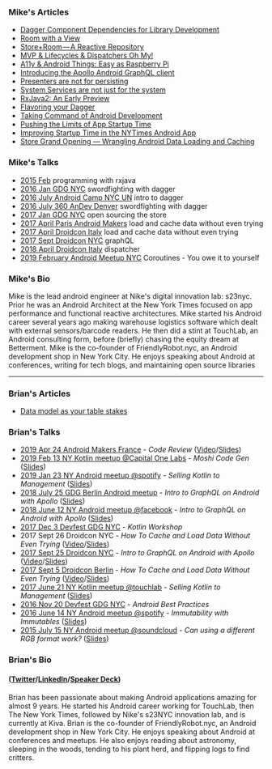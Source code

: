 ### Mike's Articles

* [Dagger Component Dependencies for Library Development](https://medium.com/@theMikhail/dagger-component-dependencies-for-library-development-e2df7ce68233)
* [Room with a View](https://medium.com/s23nyc-tech/room-with-a-view-8cc759b312cb)
* [Store+Room — A Reactive Repository](https://medium.com/s23nyc-tech/storeroom-a8d6391bccb7)
* [MVP & Lifecycles & Dispatchers Oh My!](https://medium.com/s23nyc-tech/mvp-lifecycles-dispatchers-oh-my-19eda37a1a52)
* [A11y & Android Things: Easy as Raspberry Pi](https://medium.com/@theMikhail/a11y-android-things-easy-as-raspberry-pi-b943812a3098)
* [Introducing the Apollo Android GraphQL client](https://blog.apollographql.com/launching-apollo-graphql-on-android-40ee0b5789bd)
* [Presenters are not for persisting](https://hackernoon.com/presenters-are-not-for-persisting-f537a2cc7962)
* [System Services are not just for the system](https://medium.com/@theMikhail/system-services-are-not-just-for-the-system-ce33aab4594a)
* [RxJava2: An Early Preview](https://medium.com/@theMikhail/rxjava2-an-early-preview-5b05de46b07)
* [Flavoring your Dagger](https://medium.com/@theMikhail/flavoring-your-dagger-14ab8bcef9f8)
* [Taking Command of Android Development](https://medium.com/@theMikhail/take-command-of-android-development-9411af8cf571)
* [Pushing the Limits of App Startup Time](http://blog.nimbledroid.com/2016/04/20/pushing-limits-of-app-startup-time.html)
* [Improving Startup Time in the NYTimes Android App](https://open.blogs.nytimes.com/2016/02/11/improving-startup-time-in-the-nytimes-android-app/)
* [Store Grand Opening — Wrangling Android Data Loading and Caching](https://open.blogs.nytimes.com/2017/01/13/store-grand-opening-wrangling-android-data-loading-and-caching/)



### Mike's Talks

* [2015 Feb](https://www.slideshare.net/nakhimovich/intro-to-functional-programming-with-rxjava) programming with rxjava
* [2016 Jan GDG NYC](https://www.slideshare.net/nakhimovich/sword-fighting-with-dagger-gdgnyc-jan-2016) swordfighting with dagger
* [2016 July Android Camp NYC UN](https://www.youtube.com/watch?v=X1JzdMbVu94) intro to dagger
* [2016 July 360 AnDev Denver](https://www.youtube.com/watch?v=_neAwAv9JzY) swordfighting with dagger
* [2017 Jan GDG NYC](https://www.slideshare.net/nakhimovich/open-sourcing-the-store) open sourcing the store
* [2017 April Paris Android Makers](https://www.youtube.com/watch?v=G1MebI2k9aA) load and cache data without even trying
* [2017 April Droidcon Italy](https://www.youtube.com/watch?v=TvsOsgd0--c) load and cache data without even trying
* [2017 Sept Droidcon NYC](https://www.youtube.com/watch?v=ugUFKB1LsNE) graphQL
* [2018 April Droidcon Italy](https://www.youtube.com/watch?v=kmw5dXo3QcQ) dispatcher
* [2019 February Android Meetup NYC](https://www.meetup.com/nyandroiddevelopers/events/258500206/) Coroutines -  You owe it to yourself


### Mike's Bio

Mike is the lead android engineer at Nike's digital innovation lab: s23nyc. Prior he was an Android Architect at the New York Times focused on app performance and functional reactive architectures. Mike started his Android career several years ago making warehouse logistics software which dealt with external sensors/barcode readers. He then did a stint at TouchLab, an Android consulting form, before (briefly) chasing the equity dream at Betterment. Mike is the co-founder of FriendlyRobot.nyc, an Android development shop in New York City. He enjoys speaking about Android at conferences, writing for tech blogs, and maintaining open source libraries

-------------------------------------------------------------------------------------------------------------------

### Brian's Articles

* [Data model as your table stakes](https://medium.com/s23nyc-tech/data-model-as-your-table-stakes-6937c95e7039)

### Brian's Talks

* [2019 Apr 24 Android Makers France](https://androidmakers.fr/schedule/2019-04-24?sessionId=TGV-6847) - *Code Review* ([Video](https://www.youtube.com/watch?v=iQEZQ4AYGIg)/[Slides](https://speakerdeck.com/brianplummer/getting-the-most-out-of-code-review))
* [2019 Feb 13 NY Kotlin meetup @Capital One Labs](https://www.meetup.com/New-York-Kotlin-Meetup/events/258684498/) - *Moshi Code Gen* ([Slides](https://speakerdeck.com/brianplummer/moshis-kotlin-codegen)) 
* [2019 Jan 23 NY Android meetup @spotify](https://www.meetup.com/nyandroiddevelopers/events/257755480/) - *Selling Kotlin to Management* ([Slides](https://speakerdeck.com/brianplummer/selling-kotlin-to-management))
* [2018 July 25 GDG Berlin Android meetup](https://www.meetup.com/GDG-Berlin-Android/events/fvvctlyxkbhc/) - *Intro to GraphQL on Android with Apollo* ([Slides](https://speakerdeck.com/brianplummer/intro-to-graphql-on-android-with-apollo))
* [2018 June 12 NY Android meetup @facebook](https://www.meetup.com/nyandroiddevelopers/events/251240757/) - *Intro to GraphQL on Android with Apollo* ([Slides](https://speakerdeck.com/brianplummer/intro-to-graphql-on-android-with-apollo))
* [2017 Dec 3 Devfest GDG NYC](https://devfestnyc.com/schedule/day2) - *Kotlin Workshop*
* 2017 Sept 26 Droidcon NYC - *How To Cache and Load Data Without Even Trying* ([Video](https://www.youtube.com/watch?v=HVFJiD9lqvc)/[Slides](https://speakerdeck.com/brianplummer/how-to-cache-and-load-data-without-even-trying))
* [2017 Sept 25 Droidcon NYC](https://twitter.com/droidconNYC/status/908008614534754305) - *Intro to GraphQL on Android with Apollo* ([Video](https://www.youtube.com/watch?v=ugUFKB1LsNE)/[Slides](https://www.slideshare.net/nakhimovich/intro-to-graphql-on-android-with-apollo-droidconnyc-2017))
* [2017 Sept 5 Droidcon Berlin](https://berlin2017.droidcon.cod.newthinking.net/en/sessions/how-cache-and-load-data-without-even-trying) - *How To Cache and Load Data Without Even Trying* ([Video](https://www.youtube.com/watch?v=BGtRhqmZ1SE)/[Slides](https://speakerdeck.com/brianplummer/how-to-cache-and-load-data-without-even-trying))
* [2017 June 21 NY Kotlin meetup @touchlab](https://www.meetup.com/New-York-Kotlin-Meetup/events/240613564/) - *Selling Kotlin to Management* ([Slides](https://speakerdeck.com/brianplummer/selling-kotlin-to-management))
* [2016 Nov 20 Devfest GDG NYC](https://www.meetup.com/gdgnyc/events/235192312/) - _Android Best Practices_ 
* [2016 June 14 NY Android meetup @spotify](https://www.meetup.com/nyandroiddevelopers/events/230899062/comments/466570096/)  - *Immutability with Immutables* ([Slides](https://speakerdeck.com/brianplummer/immutability-with-immutables))
* [2015 July 15 NY Android meetup @soundcloud](https://www.meetup.com/nyandroiddevelopers/events/223745971/) - _Can using a different RGB format work?_ ([Slides](https://speakerdeck.com/brianplummer/building-performant-uis))

### Brian's Bio 
#### ([Twitter](https://twitter.com/plummermakes)/[LinkedIn](https://www.linkedin.com/in/brian-plummer-a566822/)/[Speaker Deck](https://speakerdeck.com/brianplummer))

Brian has been passionate about making Android applications amazing for almost 9 years. He started his Android career working for TouchLab, then The New York Times, followed by Nike's s23NYC innovation lab, and is currently at Kiva. Brian is the co-founder of FriendlyRobot.nyc, an Android development shop in New York City. He enjoys speaking about Android at conferences and meetups. He also enjoys reading about astronomy, sleeping in the woods, tending to his plant herd, and flipping logs to find critters.
